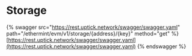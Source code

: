 # Storage

{% swagger src="https://rest.uptick.network/swagger/swagger.yaml" path="/ethermint/evm/v1/storage/{address}/{key}" method="get" %}
[https://rest.uptick.network/swagger/swagger.yaml](https://rest.uptick.network/swagger/swagger.yaml)
{% endswagger %}
